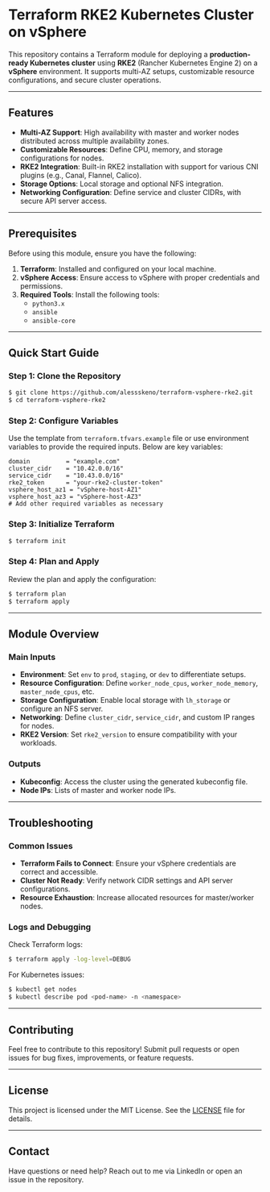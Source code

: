 # Terraform RKE2 Kubernetes Cluster on vSphere

This repository contains a Terraform module for deploying a **production-ready Kubernetes cluster** using **RKE2** (Rancher Kubernetes Engine 2) on a **vSphere** environment. It supports multi-AZ setups, customizable resource configurations, and secure cluster operations.

---

## Features

- **Multi-AZ Support**: High availability with master and worker nodes distributed across multiple availability zones.
- **Customizable Resources**: Define CPU, memory, and storage configurations for nodes.
- **RKE2 Integration**: Built-in RKE2 installation with support for various CNI plugins (e.g., Canal, Flannel, Calico).
- **Storage Options**: Local storage and optional NFS integration.
- **Networking Configuration**: Define service and cluster CIDRs, with secure API server access.

---

## Prerequisites

Before using this module, ensure you have the following:

1. **Terraform**: Installed and configured on your local machine.
2. **vSphere Access**: Ensure access to vSphere with proper credentials and permissions.
3. **Required Tools**: Install the following tools:
   - `python3.x`
   - `ansible`
   - `ansible-core`

---

## Quick Start Guide

### Step 1: Clone the Repository
```bash
$ git clone https://github.com/alessskeno/terraform-vsphere-rke2.git
$ cd terraform-vsphere-rke2
```

### Step 2: Configure Variables
Use the template from `terraform.tfvars.example` file or use environment variables to provide the required inputs. Below are key variables:

```hcl
domain          = "example.com"
cluster_cidr    = "10.42.0.0/16"
service_cidr    = "10.43.0.0/16"
rke2_token      = "your-rke2-cluster-token"
vsphere_host_az1 = "vSphere-host-AZ1"
vsphere_host_az3 = "vSphere-host-AZ3"
# Add other required variables as necessary
```

### Step 3: Initialize Terraform
```bash
$ terraform init
```

### Step 4: Plan and Apply
Review the plan and apply the configuration:
```bash
$ terraform plan
$ terraform apply
```

---

## Module Overview

### Main Inputs
- **Environment**: Set `env` to `prod`, `staging`, or `dev` to differentiate setups.
- **Resource Configuration**: Define `worker_node_cpus`, `worker_node_memory`, `master_node_cpus`, etc.
- **Storage Configuration**: Enable local storage with `lh_storage` or configure an NFS server.
- **Networking**: Define `cluster_cidr`, `service_cidr`, and custom IP ranges for nodes.
- **RKE2 Version**: Set `rke2_version` to ensure compatibility with your workloads.

### Outputs
- **Kubeconfig**: Access the cluster using the generated kubeconfig file.
- **Node IPs**: Lists of master and worker node IPs.

---

## Troubleshooting

### Common Issues
- **Terraform Fails to Connect**: Ensure your vSphere credentials are correct and accessible.
- **Cluster Not Ready**: Verify network CIDR settings and API server configurations.
- **Resource Exhaustion**: Increase allocated resources for master/worker nodes.

### Logs and Debugging
Check Terraform logs:
```bash
$ terraform apply -log-level=DEBUG
```

For Kubernetes issues:
```bash
$ kubectl get nodes
$ kubectl describe pod <pod-name> -n <namespace>
```

---

## Contributing

Feel free to contribute to this repository! Submit pull requests or open issues for bug fixes, improvements, or feature requests.

---

## License

This project is licensed under the MIT License. See the [LICENSE](LICENSE) file for details.

---

## Contact

Have questions or need help? Reach out to me via LinkedIn or open an issue in the repository.
